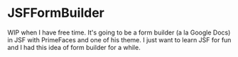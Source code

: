 # JSFFormBuilder
WIP when I have free time. It's going to be a form builder (a la Google Docs) in JSF with PrimeFaces and one of his theme. I just want to learn JSF for fun and I had this idea of form builder for a while.

